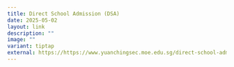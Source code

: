```yaml
---
title: Direct School Admission (DSA)
date: 2025-05-02
layout: link
description: ""
image: ""
variant: tiptap
external: https://https://www.yuanchingsec.moe.edu.sg/direct-school-admission-dsa/
---
```

